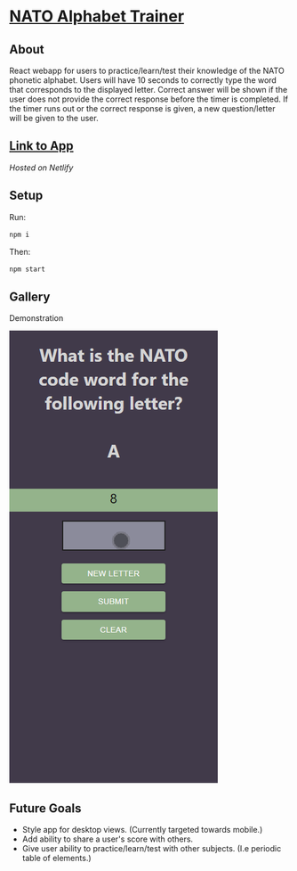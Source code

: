 # [NATO Alphabet Trainer]()



## About

React webapp for users to practice/learn/test their knowledge of the NATO phonetic alphabet. Users will have 10 seconds to correctly type the word that corresponds to the displayed letter. Correct answer will be shown if the user does not provide the correct response before the timer is completed. If the timer runs out or the correct response is given, a new question/letter will be given to the user.

## [Link to App]()
*Hosted on Netlify*


## Setup

Run:
```sh
npm i
```
Then:
```sh
npm start
```

## Gallery
Demonstration

![Logging in](https://github.com/Enired/nato-alphabet-trainer-game/blob/master/docs/demonstration.gif)


## Future Goals
  - Style app for desktop views. (Currently targeted towards mobile.)
  - Add ability to share a user's score with others.
  - Give user ability to practice/learn/test with other subjects. (I.e periodic table of elements.)

